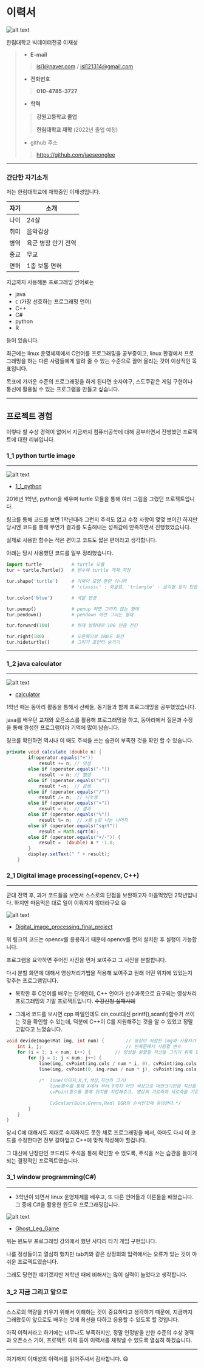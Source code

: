 # 이력서

![alt text](resume_image.png)

한림대학교 빅데이터전공 이재성
> - __E-mail__
>> isl1@naver.com / isl121314@gmail.com
> - __전화번호__
>> __010-4785-3727__
> 
> - __학력__
>> __강원고등학교 졸업__
>>
>> __한림대학교 재학__ (2022년 졸업 예정)
> - github 주소
>> https://github.com/jaeseonglee
>
---
### 간단한 자기소개
저는 한림대학교에 재학중인 이재성입니다.

|자기|소개|
|-----|-----|
|나이| 24살|
|취미| 음악감상|
|병역| 육군 병장 만기 전역|
|종교| 무교|
|면허|1종 보통 면허|

지금까지 사용해본 프로그래밍 언어로는
- java
- `C` (가장 선호하는 프로그래밍 언어)
- C++
- C#
- python
- R

등이 있습니다.

최근에는 linux 운영체제에서 C언어를 프로그래밍을 공부중이고, linux 환경에서 프로그래밍을 하는 다른 사람들에게 알려 줄 수 있는 수준으로 끌어 올리는 것이 이상적인 목표입니다.

 목표에 가까운 수준의 프로그래밍을 하게 된다면 숫자야구, 스도쿠같은 게임 구현이나 통신에 활용될 수 있는 프로그램을 만들고 싶습니다.

---
## 프로젝트 경험
이렇다 할 수상 경력이 없어서 지금까지 컴퓨터공학에 대해 공부하면서 진행했던 프로젝트에 대한 리뷰입니다.

### 1_1 python turtle image
---
![alt text](Python_turtle_image.png)

- [1_1_python](https://github.com/jaeseonglee/1_1_python)

2016년 1학년, python을 배우며 turtle 모듈을 통해 여러 그림을 그렸던 프로젝트입니다.

링크를 통해 코드를 보면 1학년때라 그런지 주석도 없고 수정 사항이 몇몇 보이긴 하지만 당시엔 코드를 통해 무언가 결과를 도출해내는 성취감에 만족하면서 진행했었습니다.

실제로 사용한 함수는 적은 편이고 코드도 짧은 편이라고 생각합니다.

아래는 당시 사용했던 코드를 일부 정리했습니다.
```python
import turtle           # turtle 모듈
tur = turtle.Turtle()   # 변수에 turtle 객체 저장

tur.shape('turtle')     # 거북이 모양 뿐만 아니라 
                        # 'classic' : 화살표, 'triangle' : 삼각형 등이 있습니다.

tur.color('blue')       # 색깔 변경 

tur.penup()             # penup 하면 그리지 않는 형태
tur.pendown()           # pendown 하면 그리는 형태

tur.forward(100)        # 현재 방향대로 100 만큼 전진

tur.right(180)          # 오른쪽으로 180도 회전
tur.hideturtle()        # 그리기 포인터 숨기기
```


---
### 1_2 java calculator
---
![alt text](HUS_calculator.png)
- [calculator](https://github.com/jaeseonglee/1-1-Eclipse-File/blob/master/H.U.S/Calculator.java)

1학년 때는 동아리 활동을 통해서 선배들, 동기들과 함께 프로그래밍을 공부했었습니다.

java를 배우던 교재와 오픈소스를 활용해 프로그래밍을 하고, 동아리에서 질문과 수정을 통해 완성한 프로그램이라 기억에 많이 남습니다.

링크를 확인하면 역시나 이 때도 주석을 쓰는 습관이 부족한 것을 확인 할 수 있습니다.
```java
private void calculate (double n) {
		if(operator.equals("+"))
			result += n; // 덧셈   
		else if (operator.equals("-"))
			result -= n; // 뺄셈
		else if (operator.equals("x"))
			result *=n;  // 곱셈
		else if (operator.equals("/"))
			result /= n;  // 나눗셈
		else if (operator.equals("="))
			result = n;  // 결과
		else if (operator.equals("%"))
			result %= n;  // x를 y로 나눈 나머지
		else if (operator.equals("sqrt")) 
			result = Math.sqrt(n);
		else if (operator.equals("+/-")) {
			result =  (double) n * -1.0;
		}
		display.setText(" " + result);
	}
```

### 2_1 Digital image processing(+opencv, C++)
---
군대 전역 후, 과거 코드들을 보면서 스스로의 단점을 보완하고자 마음먹었던 2학년입니다. 하지만 마음먹은 대로 일이 이뤄지지 않더라구요 :laughing:

![alt text](digital_image_processing.png)

- [Digital_image_processing_final_project](https://github.com/jaeseonglee/2-1-Digital-Image-Processing/blob/master/Final_Project/main.cpp)

위 링크의 코드는 opencv를 응용하기 때문에 opencv를 먼저 설치한 후 실행이 가능합니다.

프로그램을 요약하면 주어진 사진을 먼저 보여주고 그 사진을 분할합니다.

다시 분할 화면에 대해서 영상처리기법을 적용해 보여주고 원래 어떤 위치에 있었는지 맞추는 프로그램입니다.

- 복학한 후 C언어를 배우는 단계인데, C++ 언어가 선수과목으로 요구되는 영상처리 프로그래밍의 기말 프로젝트입니다. ~~수강신청 실패사례~~

- 그래서 코드를 보시면 cpp 파일인데도 cin,cout대신 printf(),scanf()함수가 쓰이는 것을 확인할 수 있는데, 덕분에 C++이 C를 지원해주는 것을 알 수 있었고 정말 고맙다고 느꼈습니다.

```c++
void devideImage(Mat img, int num) {		// 영상이 저장된 img와 사용자가 입력한 정수 num을 매개변수로 갖는다.
	int i, j;								// 반복문에서 사용할 변수
	for (i = 1; i < num; i++) {			// 영상을 분할할 직선을 그리기 위해 얼만큼 분할할지에 대한 반복문
		for (j = 1; j < num; j++) {
			line(img, cvPoint(img.cols / num * i, 0), cvPoint(img.cols / num * i, img.rows), CvScalar(100, 200, 100), 2);
			line(img, cvPoint(0, img.rows / num * j), cvPoint(img.cols, img.rows / num * j), CvScalar(100, 200, 100), 2);
		
			/*	line(이미지,X,Y,색상,직선의 크기)
				line함수를 통해 X에서 부터 Y까지 어떤 색상으로 어떤크기만큼 직선을 그린다.
				cvPoint함수를 통해 위치를 지정해주고, 영상의 가로축과 세로축을 기준으로 직선을 그린다.
				
				CvScalar(Bule,Grenn,Red) BGR의 순서인것에 유의한다.*/
		}
	}
}
```

당시 C에 대해서도 제대로 숙지하지도 못한 채로 프로그래밍을 해서, 아마도 다시 이 코드를 수정한다면 전부 갈아엎고 C++에 맞춰 작성해야 할겁니다.

그 대신에 난장판인 코드라도 주석을 통해 확인할 수 있도록, 주석을 쓰는 습관을 들이게 되는 결정적인 프로젝트였습니다. 

### 3_1 window programming(C#)
---
- 3학년이 되면서 linux 운영체제를 배우고, 또 다른 언어들과 이론들을 배웠습니다. 그 중에 C#을 활용한 윈도우 프로그래밍입니다.

![alt text](Window_programming.png)

- [Ghost_Leg_Game](https://github.com/jaeseonglee/3-1-Csharp/tree/master/CS_final_project/20165153/Ghost_Leg_Game/Game_Action.cs)

위는 윈도우 프로그래밍 강의에서 했던 사다리 타기 게임 구현입니다.

나름 정성들이고 열심히 했지만 tab키와 같은 상정외의 입력에서는 오류가 있는 것이 아쉬운 프로젝트였습니다.

그래도 당연한 얘기겠지만 저학년 때에 비해서는 많이 실력이 늘었다고 생각합니다.

### 3_2 지금 그리고 앞으로
---
스스로의 역량을 키우기 위해서 이해하는 것이 중요하다고 생각하기 때문에, 지금까지 그래왔듯이 앞으로도 배우는 것에 최선을 다하고 응용할 수 있도록 할 것입니다.

아직 이력서라고 하기에는 너무나도 부족하지만, 정말 인정받을 만한 수준의 수상 경력과 오픈소스 기여, 프로젝트 이력 등이 이력서를 채워낼 수 있도록 열심히 하겠습니다.

---

여기까지 이재성의 이력서를 읽어주셔서 감사합니다. :smile: